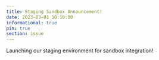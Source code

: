 ```yaml
---
title: Staging Sandbox Announcement!
date: 2023-03-01 10:10:00 
informational: true
pin: true 
section: issue
---
```


Launching our staging environment for sandbox integration!
